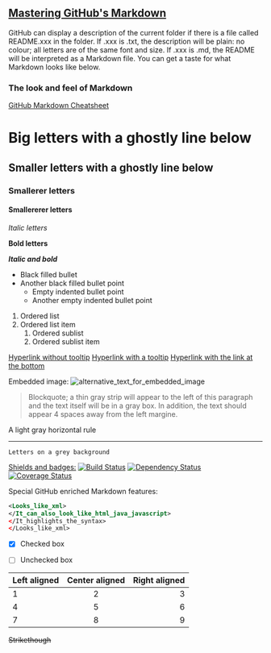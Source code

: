 ## [Mastering GitHub's Markdown](https://guides.github.com/features/mastering-markdown/)

GitHub can display a description of the current folder if there is a file called README.xxx in the folder.
If .xxx is .txt, the description will be plain: no colour; all letters are of the same font and size.
If .xxx is .md, the README will be interpreted as a Markdown file. You can get a taste for what Markdown looks like below.

### The look and feel of Markdown

[GitHub Markdown Cheatsheet](https://github.com/adam-p/markdown-here/wiki/Markdown-Cheatsheet)

# Big letters with a ghostly line below

## Smaller letters with a ghostly line below

### Smallerer letters

#### Smallererer letters

*Italic letters*

**Bold letters**

**_Italic and bold_**

* Black filled bullet
* Another black filled bullet point
    * Empty indented bullet point
    * Another empty indented bullet point

1. Ordered list
2. Ordered list item
    1. Ordered sublist
    2. Ordered sublist item

[Hyperlink without tooltip](https://www.mozilla.org)
[Hyperlink with a tooltip](https://www.mozilla.org "Mozilla Website")
[Hyperlink with the link at the bottom]

[Hyperlink with the link at the bottom]: https://www.mozilla.org

Embedded image:
![alternative_text_for_embedded_image](https://github.com/MislavJaksic/KnowledgeRepository/tree/master/GitHub/Markdown/mozilla_logo_48.png)

> Blockquote; a thin gray strip will appear to the left of this paragraph and the text itself will be in a gray box. In addition,
> the text should appear 4 spaces away from the left margine.

A light gray horizontal rule
___

`Letters on a grey background`

[Shields and badges:](https://github.com/badges/shields)
[![Build Status](http://img.shields.io/travis/badges/badgerbadgerbadger.svg?style=flat-square)](https://travis-ci.org/badges/badgerbadgerbadger)
[![Dependency Status](http://img.shields.io/gemnasium/badges/badgerbadgerbadger.svg?style=flat-square)](https://gemnasium.com/badges/badgerbadgerbadger)
[![Coverage Status](http://img.shields.io/coveralls/badges/badgerbadgerbadger.svg?style=flat-square)](https://coveralls.io/r/badges/badgerbadgerbadger)

Special GitHub enriched Markdown features:

```xml
<Looks_like_xml>
</It_can_also_look_like_html_java_javascript>
</It_highlights_the_syntax>
</Looks_like_xml>
```

- [x] Checked box
- [ ] Unchecked box


| Left aligned | Center aligned | Right aligned |
| :--- | :---: | ---: |
| 1 | 2 | 3 |
| 4 | 5 | 6 |
| 7 | 8 | 9 |

~~Strikethough~~
